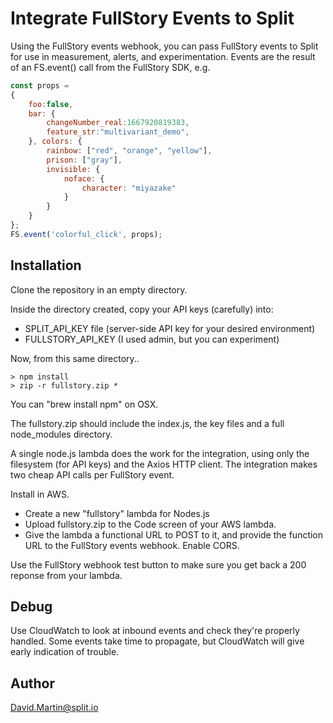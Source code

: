 # Integrate FullStory Events to Split

Using the FullStory events webhook, you can pass FullStory events to Split for use in measurement, alerts, and experimentation.  Events are the result of an FS.event() call from the FullStory SDK, e.g.

```javascript
const props = 
{
	foo:false,
	bar: {
		changeNumber_real:1667920819383,
		feature_str:"multivariant_demo",
	}, colors: {
		rainbow: ["red", "orange", "yellow"],
		prison: ["gray"],
		invisible: {
			noface: {
				character: "miyazake"
			}
		}
	}
};	
FS.event('colorful_click', props);	
```

## Installation

Clone the repository in an empty directory.  

Inside the directory created, copy your API keys (carefully) into:

 - SPLIT_API_KEY file (server-side API key for your desired environment)
 - FULLSTORY_API_KEY (I used admin, but you can experiment)

Now, from this same directory..

```
> npm install 
> zip -r fullstory.zip *
```

You can "brew install npm" on OSX.

The fullstory.zip should include the index.js, the key files and a full node_modules directory.

A single node.js lambda does the work for the integration, using only the filesystem (for API keys) and the Axios HTTP client.  The integration makes two cheap API calls per FullStory event.

Install in AWS.  
 - Create a new "fullstory" lambda for Nodes.js
 - Upload fullstory.zip to the Code screen of your AWS lambda.  
 - Give the lambda a functional URL to POST to it, and provide the function URL to the FullStory events webhook.  Enable CORS.

Use the FullStory webhook test button to make sure you get back a 200 reponse from your lambda.

## Debug

Use CloudWatch to look at inbound events and check they're properly handled.  Some events take time to propagate, but CloudWatch will give early indication of trouble.

## Author

David.Martin@split.io

